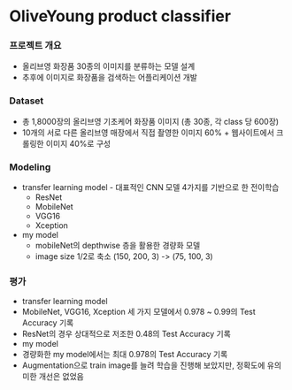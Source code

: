 # OliveYoung product classifier
### 프로젝트 개요
 * 올리브영 화장품 30종의 이미지를 분류하는 모델 설계 
 * 추후에 이미지로 화장품을 검색하는 어플리케이션 개발
### Dataset
 * 총 1,8000장의 올리브영 기초케어 화장품 이미지 (총 30종, 각 class 당 600장)
 * 10개의 서로 다른 올리브영 매장에서 직접 촬영한 이미지 60% + 웹사이트에서 크롤링한 이미지 40%로 구성
### Modeling
 * transfer learning model - 대표적인 CNN 모델 4가지를 기반으로 한 전이학습
   * ResNet
   * MobileNet
   * VGG16
   * Xception
 * my model
   * mobileNet의 depthwise 층을 활용한 경량화 모델
   * image size 1/2로 축소 (150, 200, 3) -> (75, 100, 3)
### 평가
 * transfer learning model
  * MobileNet, VGG16, Xception 세 가지 모델에서 0.978 ~ 0.99의 Test Accuracy 기록 
  * ResNet의 경우 상대적으로 저조한 0.48의 Test Accuracy 기록 
 * my model
  * 경량화한 my model에서는 최대 0.978의 Test Accuracy 기록 
  * Augmentation으로 train image를 늘려 학습을 진행해 보았지만, 정확도에 유의미한 개선은 없었음
